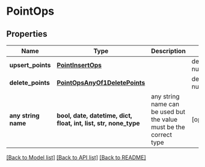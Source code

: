 # PointOps

## Properties
Name | Type | Description | Notes
------------ | ------------- | ------------- | -------------
**upsert_points** | [**PointInsertOps**](PointInsertOps.md) |  | defaults to nulltype.Null
**delete_points** | [**PointOpsAnyOf1DeletePoints**](PointOpsAnyOf1DeletePoints.md) |  | defaults to nulltype.Null
**any string name** | **bool, date, datetime, dict, float, int, list, str, none_type** | any string name can be used but the value must be the correct type | [optional]

[[Back to Model list]](../README.md#documentation-for-models) [[Back to API list]](../README.md#documentation-for-api-endpoints) [[Back to README]](../README.md)


